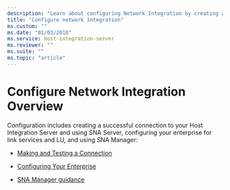 ```yaml
---
description: "Learn about configuring Network Integration by creating a successful connection to your Host Integration Server, using SNA Server and SNA Manager, and configuring your enterprise for link services and LU."
title: "Configure network integration"
ms.custom: ""
ms.date: "01/03/2018"
ms.service: host-integration-server
ms.reviewer: ""
ms.suite: ""
ms.topic: "article"
---
```

# Configure Network Integration Overview

Configuration includes creating a successful connection to your Host Integration Server and using SNA Server, configuring your enterprise for link services and LU, and using SNA Manager:

- [Making and Testing a Connection](../core/making-and-testing-a-connection2.md)  

- [Configuring Your Enterprise](../core/configuring-your-enterprise1.md)  

- [SNA Manager guidance](../core/sna-manager-help1.md)
